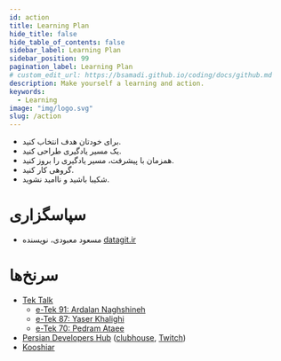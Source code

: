 ```yaml
---
id: action
title: Learning Plan
hide_title: false
hide_table_of_contents: false
sidebar_label: Learning Plan
sidebar_position: 99
pagination_label: Learning Plan
# custom_edit_url: https://bsamadi.github.io/coding/docs/github.md
description: Make yourself a learning and action.
keywords:
  - Learning
image: "img/logo.svg"
slug: /action
---
```


- برای خودتان هدف انتخاب کنید. 
- یک مسیر یادگیری طراحی کنید.
- همزمان با پیشرفت، مسیر یادگیری را بروز کنید.
- گروهی کار کنید.
- شکیبا باشید و ناامید نشوید.

# سپاسگزاری

- مسعود معبودی، نویسنده [datagit.ir](https://www.datagit.ir/)

# سرنخ‌ها

<div dir="auto">

- [Tek Talk](https://linktr.ee/tektalk)
  - [e-Tek 91: Ardalan Naghshineh](https://youtu.be/FcRUmfwuWTo)
  - [e-Tek 87: Yaser Khalighi](https://youtu.be/mXNgK3flhRM)
  - [e-Tek 70: Pedram Ataee](https://youtu.be/tOdVgFebEJY)
- [Persian Developers Hub](https://persiandevelopers.com/) ([clubhouse](https://www.clubhouse.com/club/persian-developers-hub), [Twitch](https://www.twitch.tv/persiandevelopers))
- [Kooshiar](https://linktr.ee/kooshiar)

</div>
